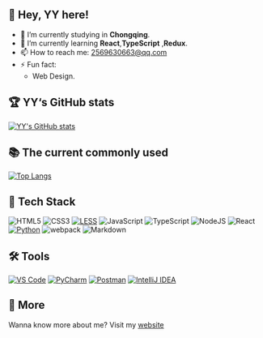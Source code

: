 ## :wave: Hey, YY here!

- 🔭 I’m currently studying in **Chongqing**.
- 🌱 I’m currently learning **React**,**TypeScript** ,**Redux**.
- 📫 How to reach me: 2569630663@qq.com
- ⚡ Fun fact:
  - Web Design.

## 🏆 YY‘s GitHub stats

[![YY's GitHub stats](https://github-readme-stats.vercel.app/api?username=YYGod0120&theme=tokyonight)](https://github.com/anuraghazra/github-readme-stats)

## 📚 The current commonly used

[![Top Langs](https://github-readme-stats.vercel.app/api/top-langs/?username=YYGod0120&layout=compact)](https://github.com/anuraghazra/github-readme-stats)

## 🚀 Tech Stack

![HTML5](https://img.shields.io/badge/html5-%23E34F26.svg?style=for-the-badge&logo=html5&logoColor=white)
![CSS3](https://img.shields.io/badge/css3-%231572B6.svg?style=for-the-badge&logo=css3&logoColor=white)
[![LESS](https://img.shields.io/badge/LESS-1D365D?style=for-the-badge&logo=less&logoColor=white)](http://lesscss.org/)
![JavaScript](https://img.shields.io/badge/javascript-%23323330.svg?style=for-the-badge&logo=javascript&logoColor=%23F7DF1E)
![TypeScript](https://img.shields.io/badge/typescript-%23007ACC.svg?style=for-the-badge&logo=typescript&logoColor=white)
![NodeJS](https://img.shields.io/badge/node.js-6DA55F?style=for-the-badge&logo=node.js&logoColor=white)
![React](https://img.shields.io/badge/react-%2320232a.svg?style=for-the-badge&logo=react&logoColor=%2361DAFB)
[![Python](https://img.shields.io/badge/Python-grey.svg?logo=python&style=for-the-badge)](https://www.python.org/)
![webpack](https://img.shields.io/badge/webpack-%2320232a.svg?style=for-the-badge&logo=webpack&logoColor=%238DD6F9)
![Markdown](https://img.shields.io/badge/Markdown-000000?style=for-the-badge&logo=markdown&logoColor=white)

## 🛠️ Tools

[![VS Code](https://img.shields.io/badge/VS_Code-007ACC?style=for-the-badge&logo=visual-studio-code&logoColor=white)](https://code.visualstudio.com/)
[![PyCharm](https://img.shields.io/badge/PyCharm-3776AB?style=for-the-badge&logo=pycharm&logoColor=27C346)](https://www.jetbrains.com/pycharm/)
[![Postman](https://img.shields.io/badge/Postman-FF6C37?style=for-the-badge&logo=postman&logoColor=white)](https://www.postman.com/)
[![IntelliJ IDEA](https://img.shields.io/badge/IntelliJ_IDEA-000000?style=for-the-badge&logo=intellij-idea&logoColor=white)](https://www.jetbrains.com/idea/)

## 🔗 More

Wanna know more about me?
Visit my [website](https://www.YYGod0120.com)

<!--
**YYGod0120/YYGod0120** is a ✨ _special_ ✨ repository because its `README.md` (this file) appears on your GitHub profile.

Here are some ideas to get you started:

- 🔭 I’m currently working on ...
- 🌱 I’m currently learning ...
- 👯 I’m looking to collaborate on ...
- 🤔 I’m looking for help with ...
- 💬 Ask me about ...
- 📫 How to reach me: ...
- 😄 Pronouns: ...
- ⚡ Fun fact: ...
-->
